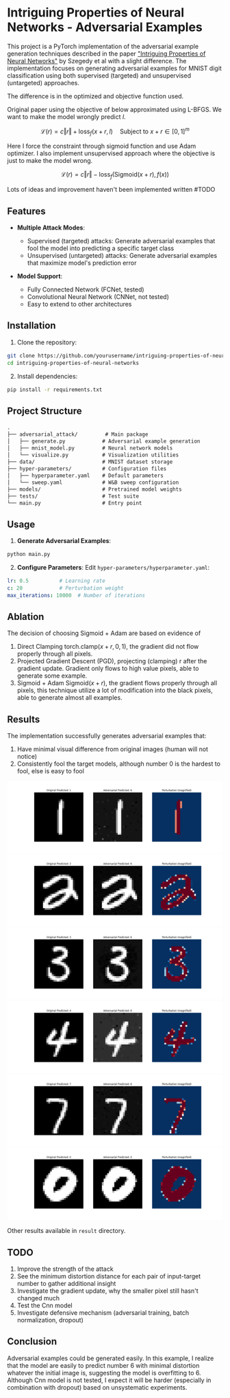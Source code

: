 # Intriguing Properties of Neural Networks - Adversarial Examples

This project is a PyTorch implementation of the adversarial example generation techniques described in the paper ["Intriguing Properties of Neural Networks"](https://arxiv.org/abs/1312.6199) by Szegedy et al with a slight difference. The implementation focuses on generating adversarial examples for MNIST digit classification using both supervised (targeted) and unsupervised (untargeted) approaches.

The difference is in the optimized and objective function used.

Original paper using the objective of below approximated using L-BFGS. We want to make the model wrongly predict $l$.

$$
\mathcal{L}(r) = c\Vert r\Vert + \text{loss}_f(x+r, l)\quad\text{Subject to } x+r\in[0, 1]^m
$$

Here I force the constraint through sigmoid function and use Adam optimizer. I also implement unsupervised approach where the objective is just to make the model wrong.

$$
\mathcal{L}(r) = c\Vert r\Vert -\text{loss}_f(\text{Sigmoid}(x+r), f(x))
$$

Lots of ideas and improvement haven't been implemented written #TODO

## Features

- **Multiple Attack Modes**:
  - Supervised (targeted) attacks: Generate adversarial examples that fool the model into predicting a specific target class
  - Unsupervised (untargeted) attacks: Generate adversarial examples that maximize model's prediction error

- **Model Support**:
  - Fully Connected Network (FCNet, tested)
  - Convolutional Neural Network (CNNet, not tested)
  - Easy to extend to other architectures

## Installation

1. Clone the repository:
```bash
git clone https://github.com/yourusername/intriguing-properties-of-neural-networks.git
cd intriguing-properties-of-neural-networks
```

2. Install dependencies:
```bash
pip install -r requirements.txt
```

## Project Structure

```
.
├── adversarial_attack/         # Main package
│   ├── generate.py            # Adversarial example generation
│   ├── mnist_model.py         # Neural network models
│   └── visualize.py           # Visualization utilities
├── data/                      # MNIST dataset storage
├── hyper-parameters/          # Configuration files
│   ├── hyperparameter.yaml    # Default parameters
│   └── sweep.yaml             # W&B sweep configuration
├── models/                    # Pretrained model weights
├── tests/                     # Test suite
└── main.py                    # Entry point
```

## Usage

1. **Generate Adversarial Examples**:
```bash
python main.py
```

2. **Configure Parameters**:
Edit `hyper-parameters/hyperparameter.yaml`:
```yaml
lr: 0.5          # Learning rate
c: 20            # Perturbation weight
max_iterations: 10000  # Number of iterations
```

## Ablation

The decision of choosing Sigmoid + Adam are based on evidence of
1. Direct Clamping $\text{torch.clamp}(x+r, 0, 1)$, the gradient did not flow properly through all pixels.
2. Projected Gradient Descent (PGD), projecting (clamping) r after the gradient update. Gradient only flows to high value pixels, able to generate some example.
3. Sigmoid + Adam $\text{Sigmoid}(x+r)$, the gradient flows properly through all pixels, this technique utilize a lot of modification into the black pixels, able to generate almost all examples.

## Results

The implementation successfully generates adversarial examples that:
1. Have minimal visual difference from original images (human will not notice)
2. Consistently fool the target models, although number 0 is the hardest to fool, else is easy to fool

<img src="result/adversarial_1_pred_6.png">
<img src="result/adversarial_2_pred_6.png">
<img src="result/adversarial_3_pred_6.png">
<img src="result/adversarial_4_pred_6.png">
<img src="result/adversarial_7_pred_6.png">
<img src="result/adversarial_0_pred_0.png">

Other results available in `result` directory.

## TODO

1. Improve the strength of the attack
2. See the minimum distortion distance for each pair of input-target number to gather additional insight
3. Investigate the gradient update, why the smaller pixel still hasn't changed much
4. Test the Cnn model
5. Investigate defensive mechanism (adversarial training, batch normalization, dropout)

## Conclusion

Adversarial examples could be generated easily. In this example, I realize that the model are easily to predict number 6 with minimal distortion whatever the initial image is, suggesting the model is overfitting to 6. Although Cnn model is not tested, I expect it will be harder (especially in combination with dropout) based on unsystematic experiments.